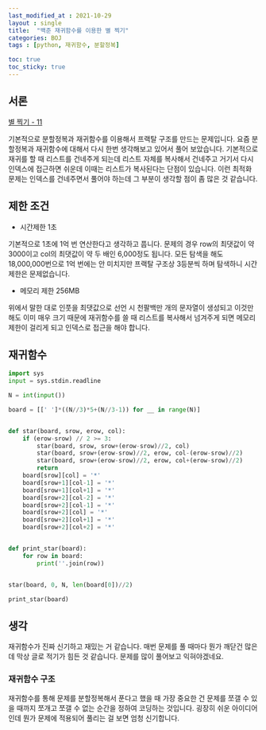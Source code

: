 ```yaml
---
last_modified_at : 2021-10-29
layout : single
title:  "백준 재귀함수를 이용한 별 찍기"
categories: BOJ
tags : [python, 재귀함수, 분할정복]

toc: true
toc_sticky: true
---
```

## 서론
<a href='https://www.acmicpc.net/problem/2448'>별 찍기 - 11</a>

기본적으로 분할정복과 재귀함수를 이용해서 프랙탈 구조를 만드는 문제입니다. 요즘 분할정복과 재귀함수에 대해서 다시 한번 생각해보고 있어서 풀어 보았습니다. 기본적으로 재귀를 할 때 리스트를 건네주게 되는데 리스트 자체를 복사해서 건네주고 거기서 다시 인덱스에 접근하면 쉬운데 이때는 리스트가 복사된다는 단점이 있습니다. 이런 최적화 문제는 인덱스를 건네주면서 풀어야 하는데 그 부분이 생각할 점이 좀 많은 것 같습니다.

## 제한 조건
<ul>
  <li>시간제한 1초</li>
</ul>
기본적으로 1초에 1억 번 연산한다고 생각하고 풉니다. 문제의 경우 row의 최댓값이 약 3000이고 col의 최댓값이 약 두 배인 6,000정도 됩니다. 모든 탐색을 해도 18,000,000번으로 1억 번에는 안 미치지만 프랙탈 구조상 3등분씩 하며 탐색하니 시간제한은 문제없습니다.

<ul>
  <li>메모리 제한 256MB</li>
</ul>
위에서 말한 대로 인풋을 최댓값으로 선언 시 천팔백만 개의 문자열이 생성되고 이것만 해도 이미 매우 크기 때문에 재귀함수를 쓸 때 리스트를 복사해서 넘겨주게 되면 메모리 제한이 걸리게 되고 인덱스로 접근을 해야 합니다.


## 재귀함수
```python
import sys
input = sys.stdin.readline

N = int(input())

board = [[' ']*((N//3)*5+(N//3-1)) for __ in range(N)]


def star(board, srow, erow, col):
    if (erow-srow) // 2 >= 3:
        star(board, srow, srow+(erow-srow)//2, col)
        star(board, srow+(erow-srow)//2, erow, col-(erow-srow)//2)
        star(board, srow+(erow-srow)//2, erow, col+(erow-srow)//2)
        return
    board[srow][col] = '*'
    board[srow+1][col-1] = '*'
    board[srow+1][col+1] = '*'
    board[srow+2][col-2] = '*'
    board[srow+2][col-1] = '*'
    board[srow+2][col] = '*'
    board[srow+2][col+1] = '*'
    board[srow+2][col+2] = '*'


def print_star(board):
    for row in board:
        print(''.join(row))


star(board, 0, N, len(board[0])//2)

print_star(board)
```

## 생각
재귀함수가 진짜 신기하고 재밌는 거 같습니다. 매번 문제를 풀 때마다 뭔가 깨닫건 많은데 막상 글로 적기가 힘든 것 같습니다. 문제를 많이 풀어보고 익혀야겠네요.
### 재귀함수 구조
재귀함수를 통해 문제를 분할정복해서 푼다고 했을 때 가장 중요한 건 문제를 쪼갤 수 있을 때까지 쪼개고 쪼갤 수 없는 순간을 정하여 코딩하는 것입니다. 굉장히 쉬운 아이디어인데 뭔가 문제에 적용되어 풀리는 걸 보면 엄청 신기합니다.
